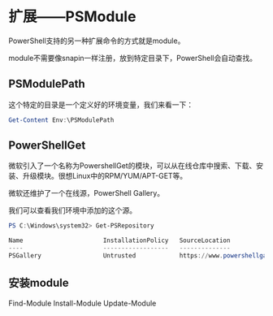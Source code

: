 # 扩展——PSModule

PowerShell支持的另一种扩展命令的方式就是module。

module不需要像snapin一样注册，放到特定目录下，PowerShell会自动查找。

## PSModulePath

这个特定的目录是一个定义好的环境变量，我们来看一下：

```powershell
Get-Content Env:\PSModulePath
```

## PowerShellGet

微软引入了一个名称为PowershellGet的模块，可以从在线仓库中搜索、下载、安装、升级模块。很想Linux中的RPM/YUM/APT-GET等。

微软还维护了一个在线源，PowerShell Gallery。

我们可以查看我们环境中添加的这个源。

```powershell
PS C:\Windows\system32> Get-PSRepository

Name                      InstallationPolicy   SourceLocation
----                      ------------------   --------------
PSGallery                 Untrusted            https://www.powershellgallery.com/api/v2
```

## 安装module

Find-Module
Install-Module
Update-Module
